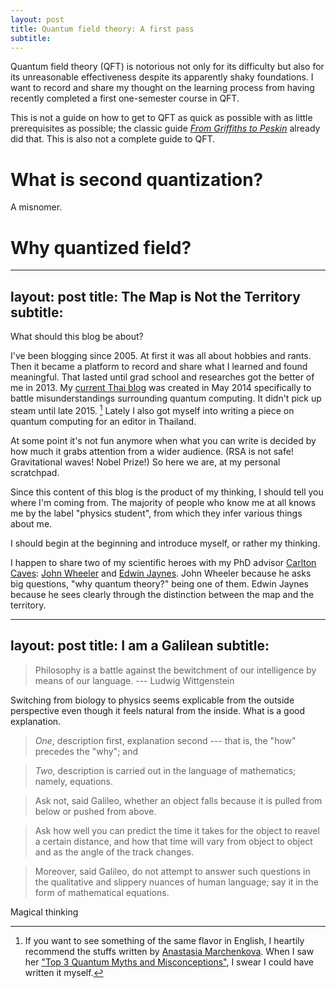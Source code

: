 ```yaml
---
layout: post
title: Quantum field theory: A first pass
subtitle:
---
```

Quantum field theory (QFT) is notorious not only for its difficulty but also for its unreasonable effectiveness despite its apparently shaky foundations. I want to record and share my thought on the learning process from having recently completed a first one-semester course in QFT.

This is not a guide on how to get to QFT as quick as possible with as little prerequisites as possible; the classic guide *[From Griffiths to Peskin](https://fliptomato.wordpress.com/2006/12/30/from-griffiths-to-peskin-a-lit-review-for-beginners/)* already did that. This is also not a complete guide to QFT.

# What is second quantization?

A misnomer.

# Why quantized field?

---
layout: post
title: The Map is Not the Territory
subtitle:
---
What should this blog be about?

I've been blogging since 2005. At first it was all about hobbies and rants. Then it became a platform to record and share what I learned and found meaningful. That lasted until grad school and researches got the better of me in 2013. My [current Thai blog](https://ninnatdangniam.wordpress.com/) was created in May 2014 specifically to battle misunderstandings surrounding quantum computing. It didn't pick up steam until late 2015. [^1] Lately I also got myself into writing a piece on quantum computing for an editor in Thailand.

At some point it's not fun anymore when what you can write is decided by how much it grabs attention from a wider audience. (RSA is not safe! Gravitational waves! Nobel Prize!) So here we are, at my personal scratchpad.

Since this content of this blog is the product of my thinking, I should tell you where I'm coming from. The majority of people who know me at all knows me by the label "physics student", from which they infer various things about me.

I should begin at the beginning and introduce myself, or rather my thinking.

I happen to share two of my scientific heroes with my PhD advisor [Carlton Caves](https://en.wikipedia.org/wiki/Carlton_M._Caves): [John Wheeler](https://en.wikipedia.org/wiki/John_Archibald_Wheeler) and [Edwin Jaynes](https://en.wikipedia.org/wiki/Edwin_Thompson_Jaynes). John Wheeler because he asks big questions, "why quantum theory?" being one of them. Edwin Jaynes because he sees clearly through the distinction between the map and the territory.

[^1]: If you want to see something of the same flavor in English, I heartily recommend the stuffs written by [Anastasia Marchenkova](http://amarchenkova.com/). When I saw her ["Top 3 Quantum Myths and Misconceptions"](http://amarchenkova.com/top-3-quantum-myths-and-misconceptions/), I swear I could have written it myself.

---
layout: post
title: I am a Galilean
subtitle:
---

>Philosophy is a battle against the bewitchment of our intelligence by means of our language.
--- Ludwig Wittgenstein

Switching from biology to physics seems explicable from the outside perspective even though it feels natural from the inside. What is a good explanation.


>*One*, description first, explanation second --- that is, the "how" precedes the "why"; and

>*Two*, description is carried out in the language of mathematics; namely, equations.

>Ask not, said Galileo, whether an object falls because it is pulled from below or pushed from above.

>Ask how well you can predict the time it takes for the object to reavel a certain distance, and how that time will vary from object to object and as the angle of the track changes.

>Moreover, said Galileo, do not attempt to answer such questions in the qualitative and slippery nuances of human language; say it in the form of mathematical equations.

Magical thinking
